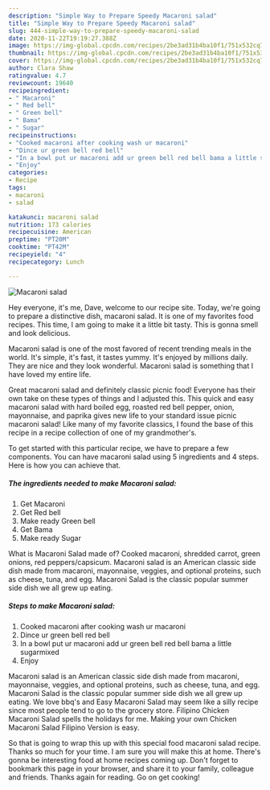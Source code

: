 ```yaml
---
description: "Simple Way to Prepare Speedy Macaroni salad"
title: "Simple Way to Prepare Speedy Macaroni salad"
slug: 444-simple-way-to-prepare-speedy-macaroni-salad
date: 2020-11-22T19:19:27.388Z
image: https://img-global.cpcdn.com/recipes/2be3ad31b4ba10f1/751x532cq70/macaroni-salad-recipe-main-photo.jpg
thumbnail: https://img-global.cpcdn.com/recipes/2be3ad31b4ba10f1/751x532cq70/macaroni-salad-recipe-main-photo.jpg
cover: https://img-global.cpcdn.com/recipes/2be3ad31b4ba10f1/751x532cq70/macaroni-salad-recipe-main-photo.jpg
author: Clara Shaw
ratingvalue: 4.7
reviewcount: 19640
recipeingredient:
- " Macaroni"
- " Red bell"
- " Green bell"
- " Bama"
- " Sugar"
recipeinstructions:
- "Cooked macaroni after cooking wash ur macaroni"
- "Dince ur green bell red bell"
- "In a bowl put ur macaroni add ur green bell red bell bama a little sugarmixed"
- "Enjoy"
categories:
- Recipe
tags:
- macaroni
- salad

katakunci: macaroni salad 
nutrition: 173 calories
recipecuisine: American
preptime: "PT20M"
cooktime: "PT42M"
recipeyield: "4"
recipecategory: Lunch

---
```



![Macaroni salad](https://img-global.cpcdn.com/recipes/2be3ad31b4ba10f1/751x532cq70/macaroni-salad-recipe-main-photo.jpg)

Hey everyone, it's me, Dave, welcome to our recipe site. Today, we're going to prepare a distinctive dish, macaroni salad. It is one of my favorites food recipes. This time, I am going to make it a little bit tasty. This is gonna smell and look delicious.

Macaroni salad is one of the most favored of recent trending meals in the world. It's simple, it's fast, it tastes yummy. It's enjoyed by millions daily. They are nice and they look wonderful. Macaroni salad is something that I have loved my entire life.

Great macaroni salad and definitely classic picnic food! Everyone has their own take on these types of things and I adjusted this. This quick and easy macaroni salad with hard boiled egg, roasted red bell pepper, onion, mayonnaise, and paprika gives new life to your standard issue picnic macaroni salad! Like many of my favorite classics, I found the base of this recipe in a recipe collection of one of my grandmother&#39;s.


To get started with this particular recipe, we have to prepare a few components. You can have macaroni salad using 5 ingredients and 4 steps. Here is how you can achieve that.

<!--inarticleads1-->

##### The ingredients needed to make Macaroni salad:

1. Get  Macaroni
1. Get  Red bell
1. Make ready  Green bell
1. Get  Bama
1. Make ready  Sugar


What is Macaroni Salad made of? Cooked macaroni, shredded carrot, green onions, red peppers/capsicum. Macaroni salad is an American classic side dish made from macaroni, mayonnaise, veggies, and optional proteins, such as cheese, tuna, and egg. Macaroni Salad is the classic popular summer side dish we all grew up eating. 

<!--inarticleads2-->

##### Steps to make Macaroni salad:

1. Cooked macaroni after cooking wash ur macaroni
1. Dince ur green bell red bell
1. In a bowl put ur macaroni add ur green bell red bell bama a little sugarmixed
1. Enjoy


Macaroni salad is an American classic side dish made from macaroni, mayonnaise, veggies, and optional proteins, such as cheese, tuna, and egg. Macaroni Salad is the classic popular summer side dish we all grew up eating. We love bbq&#39;s and Easy Macaroni Salad may seem like a silly recipe since most people tend to go to the grocery store. Filipino Chicken Macaroni Salad spells the holidays for me. Making your own Chicken Macaroni Salad Filipino Version is easy. 

So that is going to wrap this up with this special food macaroni salad recipe. Thanks so much for your time. I am sure you will make this at home. There's gonna be interesting food at home recipes coming up. Don't forget to bookmark this page in your browser, and share it to your family, colleague and friends. Thanks again for reading. Go on get cooking!
